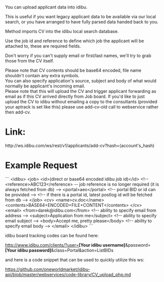 You can upload applicant data into idibu.

This is useful if you want legacy applicant data to be available via our local search, or you have arranged to have fully parsed data handed back to you.

<p>Method imports CV into the idibu&nbsp;local search database.</p>
<p>Use the job id and reference to define which job the applicant will be attached to, these are required fields.</p>
<p>Don&#39;t worry if you can&#39;t supply email or first/last names, we&#39;ll try to grab those from the CV itself.</p>
<p>Please note that CV contents should be base64 encoded, file name shouldn&#39;t contain any extra symbols. <br />
You can also specify application's source, subject and body of what would normally be applicant's incoming email.<br />
Please note that this will upload the CV and trigger applicant forwarding as email as if this CV arrived directly from Job board. If you'd like to just upload the CV to idibu without emailing a copy to the consultants (provided your aptrack is set like this) please use add-cv-old call to webservice rather then add-cv.</p>
<div>
<h1 class="p3">Link:</h1>
http://ws.idibu.com/ws/rest/v1/applicants/add-cv?hash=(account's_hash)

<h1 class="p3">Example Request</h1>
```
&lt;idibu&gt;
    &lt;job&gt;
        &lt;id&gt;(direct or base64 encoded idibu job id)&lt;/id&gt;
        &lt;!-- &lt;reference&gt;ABC123&lt;/reference&gt; -- job reference is no longer required (it is always fetched from db) --&gt;
        &lt;portal&gt;aeo&lt;/portal&gt; &lt;!-- portal BID or id can be provided --&gt;
        &lt;!-- if there is a portal id, latest postlog id will be fetched from db --&gt;
    &lt;/job&gt;
    &lt;cv&gt;
        &lt;name&gt;cv.doc&lt;/name&gt;
        &lt;contents&gt;BASE64+ENCODED+FILE+CONTENT&lt;/contents&gt;
    &lt;/cv&gt;
    &lt;email&gt;
        &lt;from&gt;darek@idibu.com&lt;/from&gt; &lt;!-- ability to specify email from address --&gt;
        &lt;subject&gt;Application from me&lt;/subject&gt; &lt;!-- ability to specify email subject --&gt;
        &lt;body&gt;Accept me, pretty please&lt;/body&gt; &lt;!-- ability to specify email body --&gt;
    &lt;/email&gt;
&lt;/idibu&gt;
```

idibu board tracking codes can be found here:

http://www.idibu.com/clients/?user=<b>[Your idibu username]</b>&password=<b>[Your idibu password]</b>&class=Portal&action=ListBIDs

and here is a code snippet that can be used to quickly utilize this ws:

https://github.com/oneworldmarket/idibu-api/blob/master/webservices/code-library/CV_upload_php.md

</div>
<p>&nbsp;</p>
